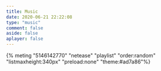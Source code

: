 ```yaml
---
title: Music
date: 2020-06-21 22:22:08
type: "music"
comment: false
aside: false
aplayer: false
---
```


{% meting "5146142770" "netease" "playlist" "order:random"  "listmaxheight:340px" "preload:none" "theme:#ad7a86"%}